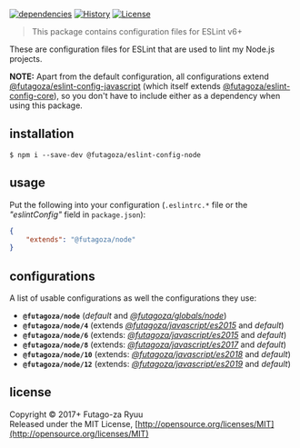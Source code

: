 [![dependencies](https://img.shields.io/david/futagoza/eslint-config-futagozaryuu.svg?path=packages/@futagoza/eslint-config-node)](https://david-dm.org/futagoza/eslint-config-futagozaryuu?path=packages/@futagoza/eslint-config-node)
[![History](https://img.shields.io/badge/history-CHANGELOG.md-orange.svg)](https://github.com/futagoza/eslint-config-futagozaryuu/blob/master/CHANGELOG.md)
[![License](https://img.shields.io/badge/license-mit-blue.svg)](https://opensource.org/licenses/MIT)

> This package contains configuration files for ESLint v6+<br>

These are configuration files for ESLint that are used to lint my Node.js projects.

**NOTE:** Apart from the default configuration, all configurations extend [@futagoza/eslint-config-javascript][ECJ] (which itself extends [@futagoza/eslint-config-core][ECC]), so you don't have to include either as a dependency when using this package.

## installation

```console
$ npm i --save-dev @futagoza/eslint-config-node
```

## usage

Put the following into your configuration (`.eslintrc.*` file or the _"eslintConfig"_ field in `package.json`):

```json
{
    "extends": "@futagoza/node"
}
```

## configurations

A list of usable configurations as well the configurations they use:

- __`@futagoza/node`__ (_default_ and _[@futagoza/globals/node][ECG]_)
- __`@futagoza/node/4`__ (extends _[@futagoza/javascript/es2015][ECJ]_ and _default_)
- __`@futagoza/node/6`__ (extends: _[@futagoza/javascript/es2015][ECJ]_ and _default_)
- __`@futagoza/node/8`__ (extends: _[@futagoza/javascript/es2017][ECJ]_ and _default_)
- __`@futagoza/node/10`__ (extends: _[@futagoza/javascript/es2018][ECJ]_ and _default_)
- __`@futagoza/node/12`__ (extends: _[@futagoza/javascript/es2019][ECJ]_ and _default_)

[ECC]: https://www.npmjs.com/package/@futagoza/eslint-config-core
[ECG]: https://www.npmjs.com/package/@futagoza/eslint-config-globals
[ECJ]: https://www.npmjs.com/package/@futagoza/eslint-config-javascript

## license

Copyright © 2017+ Futago-za Ryuu<br>
Released under the MIT License, [http://opensource.org/licenses/MIT](http://opensource.org/licenses/MIT)
